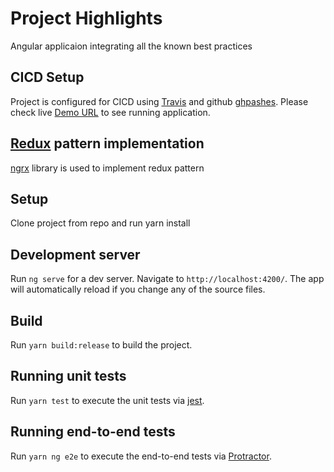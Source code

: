 # Project Highlights

Angular applicaion integrating all the known best practices

## CICD Setup

Project is configured for CICD using [Travis](https://travis-ci.org/ttestman4/sampleapp1)
and github [ghpashes](https://ttestman4.github.io/sampleapp1/index.html). Please check live [Demo URL](https://ttestman4.github.io/sampleapp1/index.html) to see running application.

## [Redux](https://redux.js.org/introduction/motivation) pattern implementation

[ngrx](https://ngrx.io/) library is used to implement redux pattern

## Setup

Clone project from repo and run yarn install

## Development server

Run `ng serve` for a dev server. Navigate to `http://localhost:4200/`. The app will automatically reload if you change any of the source files.

## Build

Run `yarn build:release` to build the project.

## Running unit tests

Run `yarn test` to execute the unit tests via [jest](https://jestjs.io/).

## Running end-to-end tests

Run `yarn ng e2e` to execute the end-to-end tests via [Protractor](http://www.protractortest.org/).

